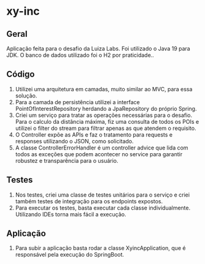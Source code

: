 # xy-inc

## Geral

Aplicação feita para o desafio da Luiza Labs.
Foi utilizado o Java 19 para JDK.
O banco de dados utilizado foi o H2 por praticidade..

## Código

1. Utilizei uma arquitetura em camadas, muito similar ao MVC, para essa solução.
2. Para a camada de persistência utilizei a interface PointOfInterestRepository herdando a JpaRepository do próprio Spring.
3. Criei um serviço para tratar as operações necessárias para o desafio. Para o calculo da distância máxima, fiz uma consulta de todos os POIs e utilizei o filter do stream para filtrar apenas as que atendem o requisito.
4. O Controller expõe as APIs e faz o tratamento para requests e responses utilizando o JSON, como solicitado.
5. A classe ControllerErrorHandler é um controller advice que lida com todos as exceções que podem acontecer no service para garantir robustez e transparência para o usuário.

## Testes

1. Nos testes, criei uma classe de testes unitários para o serviço e criei também testes de integração para os endpoints expostos.
2. Para executar os testes, basta executar cada classe individualmente. Utilizando IDEs torna mais fácil a execução.

## Aplicação

1. Para subir a aplicação basta rodar a classe XyincApplication, que é responsável pela execução do SpringBoot.